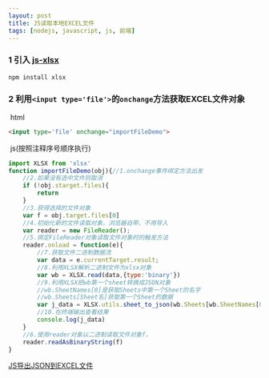 ```yaml
---
layout: post
title: JS读取本地EXCEL文件
tags: [nodejs, javascript, js, 前端]
---
```


### 1 引入 **[js-xlsx](https://github.com/SheetJS/js-xlsx)**

```cmd
npm install xlsx
```

### 2 利用`<input type='file'>`的`onchange`方法获取EXCEL文件对象

&nbsp;html
```html
<input type='file' onchange="importFileDemo">
```

&nbsp;js(按照注释序号顺序执行)
```js
import XLSX from 'xlsx'
function importFileDemo(obj){//1.onchange事件绑定方法出发
    //2.如果没有选中文件则取消
    if (!obj.starget.files){
        return
    }
    //3.获得选择的文件对象
    var f = obj.target.files[0]
    //4.初始化新的文件读取对象，浏览器自带，不用导入
    var reader = new FileReader();
    //5.绑定FileReader对象读取文件对象时的触发方法
    reader.onload = function(e){
        //7.获取文件二进制数据流
        var data = e.currentTarget.result;
        //8.利用XLSX解析二进制文件为xlsx对象
        var wb = XLSX.read(data,{type:'binary'})
        //9.利用XLSX把wb第一个sheet转换成JSON对象
        //wb.SheetNames[0]是获取Sheets中第一个Sheet的名字
		//wb.Sheets[Sheet名]获取第一个Sheet的数据
        var j_data = XLSX.utils.sheet_to_json(wb.Sheets[wb.SheetNames[0]])
        //10.在终端输出查看结果
        console.log(j_data)
    }
    //6.使用reader对象以二进制读取文件对象f，
    reader.readAsBinaryString(f)
}
```

[JS导出JSON到EXCEL文件](http://www.qinluo1023.com/2018/07/04/导出JSON到EXCEL文件.html)
